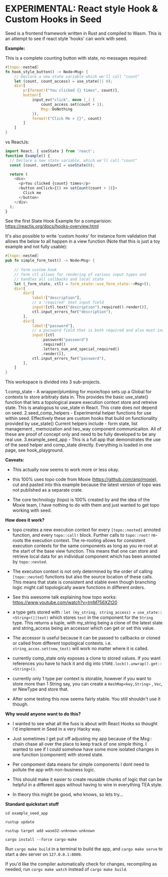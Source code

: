 # EXPERIMENTAL: React style Hook & Custom Hooks in Seed 


Seed is a frontend framework written in Rust and compiled to Wasm. This is an attempt to see if react style 'hooks' can work with seed.

**Example:**

This is a complete counting button with state, no messages required: 

```rust
#[topo::nested]
fn hook_style_button() -> Node<Msg> {
    // Declare a new state variable which we'll call "count"
    let (count, count_access) = use_state(|| 0);
    div![
        p![format!("You clicked {} times", count)],
        button![
            input_ev("click", move |_| {
                count_access.set(count + 1);
                Msg::DoNothing
            }),
            format!("Click Me × {}", count)
        ]
    ]
}
```

vs ReactJs:

```javascript
import React, { useState } from 'react';
function Example() {
  // Declare a new state variable, which we'll call "count"
  const [count, setCount] = useState(0);

  return (
    <div>
      <p>You clicked {count} times</p>
      <button onClick={() => setCount(count + 1)}>
        Click me
      </button>
    </div>
  );
}
```
See the first State Hook Example for a comparision: https://reactjs.org/docs/hooks-overview.html

It's also possible to write 'custom hooks' for instance form validation that allows the below to all happen in a view function (Note that this is just a toy example and not fully usable):

```rust
#[topo::nested]
pub fn simple_form_test() -> Node<Msg> {
    
    // form custom hook
    // form ctl allows for rendering of various input types and 
    // handles all callbacks and local state
    let (_form_state, ctl) = form_state::use_form_state::<Msg>();
    div![
        div![
            label!["description"],
            // a 'required' text input field
            input![ctl.text("description").required().render()],
            ctl.input_errors_for("description"),
        ],
        div![
            label!["password"],
            // a password field that is both required and also must include various characters
            input![ctl
                .password("password")
                .required()
                .letters_num_and_special_required()
                .render()],
            ctl.input_errors_for("password"),
        ],
    ]
}
```

This workspace is divided into 3 sub-projects.

1.comp_state - A wrapper/plumbing for moxie/topo sets up a Global for contexts to store arbitraty data in. This provides the basic use_state() function that lets a topological aware execution context store and retreive state.  This is analogous to use_state in React. This crate does not depend on seed.
2.seed_comp_helpers - Experimental helper functions for use within seed. Effectively these are custom hooks that build on functionality provided by use_state()
Current helpers include -  form state,  list management ,  memoization and two_way component communicaiton. All of these are proof of concept only and need to be fully developed to be any real use.
3.example_seed_app - This is a full app that demonstrates the use of the seed helper and comp_state directly. Everything is loaded in one page, see hook_playground.

**Caveats:**

- This actually now seems to work more or less okay.

- this 100% uses topo code from Moxie (https://github.com/anp/moxie), cut and pasted into this example because the latest version of topo was not published as a separate crate. 

-  The core technology (topo) is 100% created by and the idea of the Moxie team, I have nothing to do with them and just wanted to get topo working with seed.

**How does it work?**

- topo creates a new execution context for every `[topo::nested]` annoted function, and every `topo::call!` block. Further calls to `topo::root!` re-roots the execution context. The re-rooting allows for consistent execution contexts for the same components as long as you re-root at the start of the base view function. This means that one can store and retrieve local data for an individual component which has been annoted by `topo::nested`.

- The execution context is not only determined by the order of calling `[topo::nested]` functions but also the source location of these calls. This means that state is consistent and stable even though branching logic might call topologically aware functions in different orders.

- See this awesome talk explaining how topo works: https://www.youtube.com/watch?v=tmM756XZt20

- a type gets stored with : `let (my_string, string_access) = use_state::<String>(||text)` which stores `text` in the component for the `String` type. This returns a tuple, with my_string being a clone of the latest state and string_access being an accessor which can get or set this value. 

- The accessor is useful because it can be passed to callbacks or cloned or called from different topological contexts. i.e. `string_acces.set(new_text)` will work no matter where it is called.

- currently comp_state only exposes a clone to stored values. If you want references you have to hack it and dig into `STORE.lock().unwrap().get::<String>()`.

- currently only 1 type per context is storable, however if you want to store more than 1 String say, you can create a `HashMap<key,String>` , `Vec`, or NewType and store that.

- After some testing this now seems fairly stable. You still shouldn't use it though.

**Why would anyone want to do this?**

- I wanted to see what all the fuss is about with React Hooks so thought i'd implement in Seed in a very Hacky way.

- Just sometimes I get put off adjusting my app because of the Msg:: chain chase all over the place to keep track of one simple thing. I wanted to see if I could somehow have some more isolated changes in one function (component) with stored state.

- Per compoment data means for simple components I dont need to pollute the app with non-business logic.

- This should make it easier to create reusable chunks of logic that can be helpful in a different apps without having to wire in everything TEA style.

- In theory this might be good, who knows, so lets try...

**Standard quickstart stuff**

`cd example_seed_app`

`rustup update`

`rustup target add wasm32-unknown-unknown`

`cargo install --force cargo-make`

Run `cargo make build` in a terminal to build the app, and `cargo make serve` to start a dev server
on `127.0.0.1:8000`.

If you'd like the compiler automatically check for changes, recompiling as
needed, run `cargo make watch` instead of `cargo make build`.

